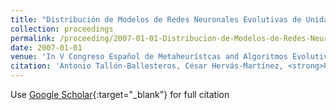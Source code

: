 ```yaml
---
title: "Distribución de Modelos de Redes Neuronales Evolutivas de Unidades Producto para Clasificación"
collection: proceedings
permalink: /proceeding/2007-01-01-Distribucion-de-Modelos-de-Redes-Neuronales-Evolutivas-de-Unidades-Producto-para-Clasificacion
date: 2007-01-01
venue: 'In V Congreso Español de Metaheurístcas and Algoritmos Evolutivos y Bioinspirados (MAEB 2007)'
citation: 'Antonio Tallón-Ballesteros, César Hervás-Martínez, <strong>Pedro Antonio Gutiérrez</strong>, P. Jimenez, &quot;Distribución de Modelos de Redes Neuronales Evolutivas de Unidades Producto para Clasificación.&quot; In V Congreso Español de Metaheurístcas and Algoritmos Evolutivos y Bioinspirados (MAEB 2007), 2007, pp.151--158.'
---
```

Use [Google Scholar](https://scholar.google.com/scholar?q=Distribucion+de+Modelos+de+Redes+Neuronales+Evolutivas+de+Unidades+Producto+para+Clasificacion){:target="_blank"} for full citation